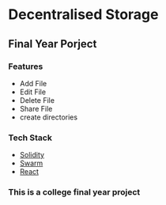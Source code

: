 # Decentralised Storage

## Final Year Porject

### Features

- Add File
- Edit File
- Delete File
- Share File
- create directories

### Tech Stack

- [Solidity](https://solidity.readthedocs.io/en/v0.4.25/)
- [Swarm](https://swarm-guide.readthedocs.io/en/latest/)
- [React](https://reactjs.org/)

### This is a college final year project

